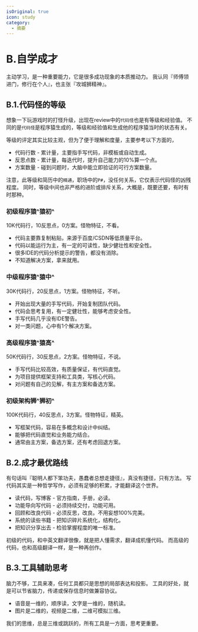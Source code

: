 ```yaml
---
isOriginal: true
icon: study
category:
  - 摘要
---
```


# B.自学成才

主动学习，是一种重要能力，它是很多成功现象的本质推动力。
我认同『师傅领进门，修行在个人』，也主张『攻城狮精神』。

## B.1.代码怪的等级

想象一下玩游戏时的打怪升级，出现在review中的`代码怪`也是有等级和经验值。
不同的是`代码怪`是程序猿生成的，等级和经验值和生成他的程序猿当时的状态有关。

等级的评定其实比较主观，但为了便于理解和度量，主要参考以下方面的，

* 代码行数 - 累计量，主要指手写代码，非模板或自动生成。
* 反思点数 - 累计量，每迭代时，提升自己能力的10%算一个点。
* 方案数量 - 碰到问题时，大脑中能立即验证的可行方案数量。

注意，此等级和简历中的`精通`，职场中的`P#`，没任何关系，它仅表示代码怪的凶残程度。
同时，等级中间也非严格的进阶或排斥关系，大概是，既要还要，有时有时那种。

### 初级程序猿^猿初^

10K代码行，10反思点，0方案。怪物特征，不看。

* 代码主要靠复制粘贴，来源于百度/CSDN等低质量平台。
* 代码以能运行为主，有一定的可读性，缺少健壮性和安全性。
* 很多IDE的代码分析提示的警告，都没有消除。
* 不知道解决方案，拿来就用。

### 中级程序猿^猿中^

30K代码行，20反思点，1方案。怪物特征，不听。

* 开始出现大量的手写代码，开始复制团队代码。
* 代码会思考复用，有一定健壮性，能够考虑安全性。
* 手写代码几乎没有IDE警告。
* 对一类问题，心中有1个解决方案。

### 高级程序猿^猿高^

50K代码行，30反思点，2方案。怪物特征，不说。

* 手写代码比较高效，有质量保证，有代码直觉。
* 为项目提供框架支持和工具类，写核心代码。
* 对问题有自己的见解，有主方案和备选方案。

### 初级架构狮^狮初^

100K代码行，40反思点，3方案。怪物特征，精英。

* 写框架代码，容易在多概念和设计中纠结。
* 能够把代码直觉和业务能力结合。
* 通常由主方案，备选方案，还有考虑回退方案。

## B.2.成才最优路线

有句话叫『聪明人都下笨功夫，愚蠢者总想走捷径』，真没有捷径，只有方法。
写代码其实是一种哲学写作，必须有足够的积累，才能翻译这个世界。

* 读代码，写博客 - 官方指南，手册，必读。
* 功能导向写代码 - 必须持续交付，功能可用。
* 回顾和改良代码 - 必须反思，改良。不用妄想100%完美。
* 系统的读些书籍 - 把知识碎片系统化，结构化。
* 把知识分享出去 - 检验掌握程度的唯一标准。

初级的代码，和中英文翻译很像，就是把人懂需求，翻译成机懂代码。
而高级的代码，也和高级翻译一样，是一种再创作。

## B.3.工具辅助思考

脑力不够，工具来凑，任何工具都只是思想的局部表达和投影。
工具的好处，就是可以节省脑力，传递或保存信息时做兼容协议。

* 语音是一维的，顺序读，文字是一维的，随机读。
* 图片是二维的，视频是二维，二维可模拟三维。

我们的思维，总是三维或跳跃的，所有工具是一方面，思考更重要。
